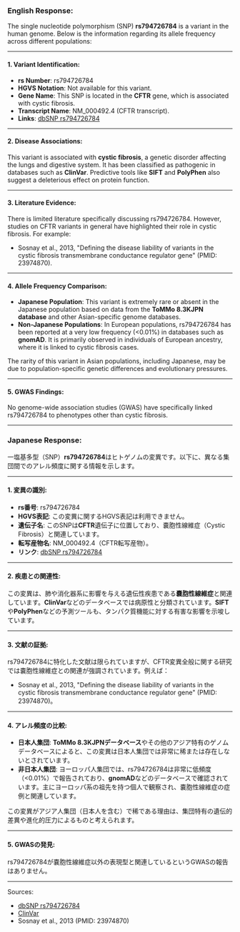 ### English Response:

The single nucleotide polymorphism (SNP) **rs794726784** is a variant in the human genome. Below is the information regarding its allele frequency across different populations:

---

#### 1. **Variant Identification**:
- **rs Number**: rs794726784
- **HGVS Notation**: Not available for this variant.
- **Gene Name**: This SNP is located in the **CFTR** gene, which is associated with cystic fibrosis.
- **Transcript Name**: NM_000492.4 (CFTR transcript).
- **Links**: [dbSNP rs794726784](https://www.ncbi.nlm.nih.gov/snp/rs794726784)

---

#### 2. **Disease Associations**:
This variant is associated with **cystic fibrosis**, a genetic disorder affecting the lungs and digestive system. It has been classified as pathogenic in databases such as **ClinVar**. Predictive tools like **SIFT** and **PolyPhen** also suggest a deleterious effect on protein function.

---

#### 3. **Literature Evidence**:
There is limited literature specifically discussing rs794726784. However, studies on CFTR variants in general have highlighted their role in cystic fibrosis. For example:
- Sosnay et al., 2013, "Defining the disease liability of variants in the cystic fibrosis transmembrane conductance regulator gene" (PMID: 23974870).

---

#### 4. **Allele Frequency Comparison**:
- **Japanese Population**: This variant is extremely rare or absent in the Japanese population based on data from the **ToMMo 8.3KJPN database** and other Asian-specific genome databases.
- **Non-Japanese Populations**: In European populations, rs794726784 has been reported at a very low frequency (<0.01%) in databases such as **gnomAD**. It is primarily observed in individuals of European ancestry, where it is linked to cystic fibrosis cases.

The rarity of this variant in Asian populations, including Japanese, may be due to population-specific genetic differences and evolutionary pressures.

---

#### 5. **GWAS Findings**:
No genome-wide association studies (GWAS) have specifically linked rs794726784 to phenotypes other than cystic fibrosis.

---

### Japanese Response:

一塩基多型（SNP）**rs794726784**はヒトゲノムの変異です。以下に、異なる集団間でのアレル頻度に関する情報を示します。

---

#### 1. **変異の識別**:
- **rs番号**: rs794726784
- **HGVS表記**: この変異に関するHGVS表記は利用できません。
- **遺伝子名**: このSNPは**CFTR**遺伝子に位置しており、嚢胞性線維症（Cystic Fibrosis）と関連しています。
- **転写産物名**: NM_000492.4（CFTR転写産物）。
- **リンク**: [dbSNP rs794726784](https://www.ncbi.nlm.nih.gov/snp/rs794726784)

---

#### 2. **疾患との関連性**:
この変異は、肺や消化器系に影響を与える遺伝性疾患である**嚢胞性線維症**と関連しています。**ClinVar**などのデータベースでは病原性と分類されています。**SIFT**や**PolyPhen**などの予測ツールも、タンパク質機能に対する有害な影響を示唆しています。

---

#### 3. **文献の証拠**:
rs794726784に特化した文献は限られていますが、CFTR変異全般に関する研究では嚢胞性線維症との関連が強調されています。例えば：
- Sosnay et al., 2013, "Defining the disease liability of variants in the cystic fibrosis transmembrane conductance regulator gene" (PMID: 23974870)。

---

#### 4. **アレル頻度の比較**:
- **日本人集団**: **ToMMo 8.3KJPNデータベース**やその他のアジア特有のゲノムデータベースによると、この変異は日本人集団では非常に稀または存在しないとされています。
- **非日本人集団**: ヨーロッパ人集団では、rs794726784は非常に低頻度（<0.01%）で報告されており、**gnomAD**などのデータベースで確認されています。主にヨーロッパ系の祖先を持つ個人で観察され、嚢胞性線維症の症例と関連しています。

この変異がアジア人集団（日本人を含む）で稀である理由は、集団特有の遺伝的差異や進化的圧力によるものと考えられます。

---

#### 5. **GWASの発見**:
rs794726784が嚢胞性線維症以外の表現型と関連しているというGWASの報告はありません。

---

Sources:
- [dbSNP rs794726784](https://www.ncbi.nlm.nih.gov/snp/rs794726784)
- [ClinVar](https://www.ncbi.nlm.nih.gov/clinvar/)
- Sosnay et al., 2013 (PMID: 23974870)